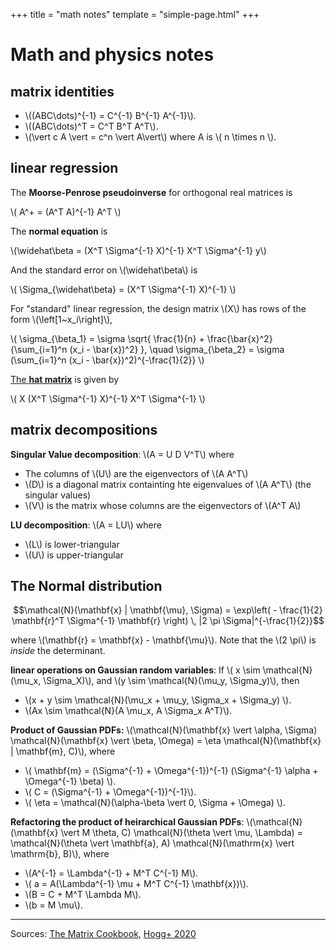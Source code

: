 +++
title = "math notes"
template = "simple-page.html"
+++
# Math and physics notes

## matrix identities

- \\((ABC\dots)^{-1} = C^{-1} B^{-1} A^{-1}\\).
- \\((ABC\dots)^T = C^T B^T A^T\\).
- \\(\vert c A \vert = c^n \vert A\vert\\) where A is \\( n \times n \\).

## linear regression

The **Moorse-Penrose pseudoinverse** for orthogonal real matrices is

\\( A^+ = (A^T A)^{-1} A^T \\)

The **normal equation** is

\\(\widehat\beta = (X^T \Sigma^{-1} X)^{-1} X^T \Sigma^{-1} y\\)

And the standard error on \\(\widehat\beta\\) is

\\( \Sigma_{\widehat\beta} = (X^T \Sigma^{-1} X)^{-1} \\)

For "standard" linear regression, the design matrix \\(X\\) has rows of the form \\(\left[1~x_i\right]\\),

\\(
    \sigma_{\beta_1} = \sigma \sqrt{ \frac{1}{n} + \frac{\bar{x}^2}{\sum_{i=1}^n (x_i - \bar{x})^2} }, \quad
    \sigma_{\beta_2} = \sigma (\sum_{i=1}^n (x_i - \bar{x})^2)^{-\frac{1}{2}}
\\)

[The **hat matrix**](https://en.wikipedia.org/wiki/Projection_matrix) is given by

\\( X (X^T \Sigma^{-1} X)^{-1} X^T \Sigma^{-1} \\)

## matrix decompositions

**Singular Value decomposition**: \\(A = U D V^T\\) where
- The columns of \\(U\\) are the eigenvectors of \\(A A^T\\)
- \\(D\\) is a diagonal matrix containting hte eigenvalues of \\(A A^T\\) (the singular values)
- \\(V\\) is the matrix whose columns are the eigenvectors of \\(A^T A\\)

**LU decomposition**: \\(A = LU\\) where
- \\(L\\) is lower-triangular
- \\(U\\) is upper-triangular

## The Normal distribution

$$\mathcal{N}(\mathbf{x} | \mathbf{\mu}, \Sigma) =  \exp\left( - \frac{1}{2} \mathbf{r}^T \Sigma^{-1} \mathbf{r} \right) \, |2 \pi \Sigma|^{-\frac{1}{2}}$$

where \\(\mathbf{r} = \mathbf{x} - \mathbf{\mu}\\). Note that the \\(2 \pi\\) is *inside* the determinant.

**linear operations on Gaussian random variables**: If \\( x \sim \mathcal{N}(\mu_x, \Sigma_X)\\), and \\(y \sim \mathcal{N}(\mu_y, \Sigma_y)\\), then
- \\(x + y \sim \mathcal{N}(\mu_x + \mu_y, \Sigma_x + \Sigma_y) \\).
- \\(Ax \sim \mathcal{N}(A \mu_x, A \Sigma_x A^T)\\).

**Product of Gaussian PDFs:**
\\(\mathcal{N}(\mathbf{x} \vert \alpha, \Sigma) \mathcal{N}(\mathbf{x} \vert \beta, \Omega) = \eta \mathcal{N}(\mathbf{x} | \mathbf{m}, C)\\), where
- \\( \mathbf{m} = (\Sigma^{-1} + \Omega^{-1})^{-1} (\Sigma^{-1} \alpha + \Omega^{-1} \beta) \\).
- \\( C = (\Sigma^{-1} + \Omega^{-1})^{-1}\\).
- \\( \eta = \mathcal{N}(\alpha-\beta \vert 0, \Sigma + \Omega) \\).

**Refactoring the product of heirarchical Gaussian PDFs**:
\\(\mathcal{N}(\mathbf{x} \vert M \theta, C) \mathcal{N}(\theta \vert \mu, \Lambda) = \mathcal{N}(\theta \vert \mathbf{a}, A) \mathcal{N}(\mathrm{x} \vert \mathrm{b}, B)\\), where
- \\(A^{-1} = \Lambda^{-1} + M^T C^{-1} M\\).
- \\( a = A(\Lambda^{-1} \mu + M^T C^{-1} \mathbf{x})\\).
- \\(B = C + M^T \Lambda M\\).
- \\(b = M \mu\\).

---
Sources: [The Matrix Cookbook](https://www.math.uwaterloo.ca/~hwolkowi/matrixcookbook.pdf), [Hogg+ 2020](https://ui.adsabs.harvard.edu/link_gateway/2020arXiv200514199H/doi:10.48550/arXiv.2005.14199)
